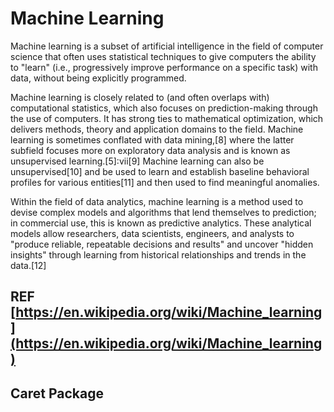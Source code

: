 
# Machine Learning

Machine learning is a subset of artificial intelligence in the field of computer science that often uses statistical techniques to give computers the ability to "learn" (i.e., progressively improve performance on a specific task) with data, without being explicitly programmed.

Machine learning is closely related to (and often overlaps with) computational statistics, which also focuses on prediction-making through the use of computers. It has strong ties to mathematical optimization, which delivers methods, theory and application domains to the field. Machine learning is sometimes conflated with data mining,[8] where the latter subfield focuses more on exploratory data analysis and is known as unsupervised learning.[5]:vii[9] Machine learning can also be unsupervised[10] and be used to learn and establish baseline behavioral profiles for various entities[11] and then used to find meaningful anomalies.

Within the field of data analytics, machine learning is a method used to devise complex models and algorithms that lend themselves to prediction; in commercial use, this is known as predictive analytics. These analytical models allow researchers, data scientists, engineers, and analysts to "produce reliable, repeatable decisions and results" and uncover "hidden insights" through learning from historical relationships and trends in the data.[12]

## REF [https://en.wikipedia.org/wiki/Machine_learning](https://en.wikipedia.org/wiki/Machine_learning)

## Caret Package

